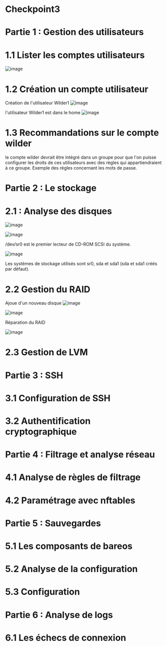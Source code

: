 # Checkpoint3

# Partie 1 : Gestion des utilisateurs
# 1.1 Lister les comptes utilisateurs

![image](https://github.com/JuJuIHM/Checkpoint3/assets/137881830/76f137f7-3267-468d-90a3-fd46881b6d9d)

# 1.2 Création un compte utilisateur

Création de l'utilisateur Wilder1
![image](https://github.com/JuJuIHM/Checkpoint3/assets/137881830/86eaef25-22c0-441e-a770-53922134fba3)

l'utilisateur Wilder1 est dans le home
![image](https://github.com/JuJuIHM/Checkpoint3/assets/137881830/c51e79ec-aee7-4f3f-aaab-afdaede90bfb)


# 1.3 Recommandations sur le compte wilder
le compte wilder devrait être intégré dans un groupe pour que l'on puisse configurer les droits de ces utilisateurs avec des règles qui appartiendraient à ce groupe. Exemple des règles concernant les mots de passe.

# Partie 2 : Le stockage

# 2.1 : Analyse des disques

![image](https://github.com/JuJuIHM/Checkpoint3/assets/137881830/c4ac4680-2a7b-4e11-922d-681e89913325)

![image](https://github.com/JuJuIHM/Checkpoint3/assets/137881830/6e4340de-209d-431d-837b-a06aa1813ada)

/dev/sr0 est le premier lecteur de CD-ROM SCSI du système.

![image](https://github.com/JuJuIHM/Checkpoint3/assets/137881830/0e1996bd-6266-465c-a267-55241f1a322f)

Les systèmes de stockage utilisés sont sr0, sda et sda1 (sda et sda1 créés par défaut).


# 2.2 Gestion du RAID

Ajoue d'un nouveau disque
![image](https://github.com/JuJuIHM/Checkpoint3/assets/137881830/0a47e020-a8d2-4f82-ab24-17f51b58f99b)

![image](https://github.com/JuJuIHM/Checkpoint3/assets/137881830/5d0d5f2e-04de-4d9c-b904-93dd9f1a04ac)


Réparation du RAID

![image](https://github.com/JuJuIHM/Checkpoint3/assets/137881830/1e0fa373-6dbb-445d-99f6-bec2f3dbf0bd)


# 2.3 Gestion de LVM


# Partie 3 : SSH

# 3.1 Configuration de SSH

# 3.2 Authentification cryptographique


# Partie 4 : Filtrage et analyse réseau

# 4.1 Analyse de règles de filtrage


# 4.2 Paramétrage avec nftables



# Partie 5 : Sauvegardes

# 5.1 Les composants de bareos


# 5.2 Analyse de la configuration


# 5.3 Configuration

# Partie 6 : Analyse de logs

# 6.1 Les échecs de connexion
